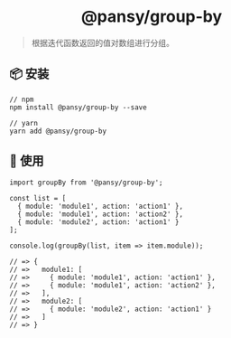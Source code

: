 <h1 align="center">@pansy/group-by</h1>

> 根据迭代函数返回的值对数组进行分组。

## 📦 安装

```
// npm
npm install @pansy/group-by --save

// yarn
yarn add @pansy/group-by

```

## 🔨 使用

```
import groupBy from '@pansy/group-by';

const list = [
  { module: 'module1', action: 'action1' },
  { module: 'module1', action: 'action2' },
  { module: 'module2', action: 'action1' }
];

console.log(groupBy(list, item => item.module));

// => {
// =>   module1: [
// =>     { module: 'module1', action: 'action1' },
// =>     { module: 'module1', action: 'action2' },
// =>   ],
// =>   module2: [
// =>     { module: 'module2', action: 'action1' }
// =>   ]
// => }
```
